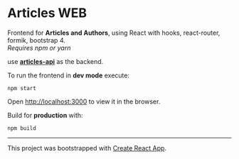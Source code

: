 # Articles WEB

Frontend for **Articles and Authors**, using React with hooks, react-router, formik, bootstrap 4.  
*Requires npm or yarn*

use **[articles-api](https://github.com/vcastroi/articles-api)**  as the backend.


To run the frontend in **dev mode** execute:
```
npm start
```
Open [http://localhost:3000](http://localhost:3000) to view it in the browser.

Build for **production** with:
```
npm build
```
---  

This project was bootstrapped with [Create React App](https://github.com/facebook/create-react-app).
